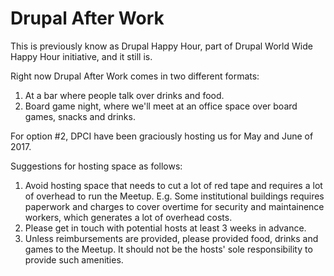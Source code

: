 # Drupal After Work

This is previously know as Drupal Happy Hour, part of Drupal World Wide Happy Hour initiative, and it still is.

Right now Drupal After Work comes in two different formats:

1. At a bar where people talk over drinks and food.
2. Board game night, where we'll meet at an office space over board games, snacks and drinks.

For option #2, DPCI have been graciously hosting us for May and June of 2017. 

Suggestions for hosting space as follows:

1. Avoid hosting space that needs to cut a lot of red tape and requires a lot of overhead to run the Meetup. E.g. Some institutional buildings requires paperwork and charges to cover overtime for security and maintainence workers, which generates a lot of overhead costs.
2. Please get in touch with potential hosts at least 3 weeks in advance.
3. Unless reimbursements are provided, please provided food, drinks and games to the Meetup. It should not be the hosts' sole responsibility to provide such amenities.
